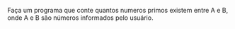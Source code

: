 Faça um programa que conte quantos numeros primos existem entre A e B, onde A e B são números informados pelo usuário.